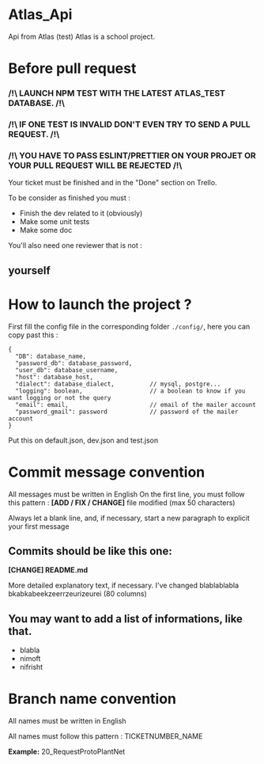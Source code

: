 # Atlas_Api 
Api from Atlas (test)
Atlas is a school project.

# Before pull request

### /!\ LAUNCH NPM TEST WITH THE LATEST ATLAS_TEST DATABASE. /!\
### /!\ IF ONE TEST IS INVALID DON'T EVEN TRY TO SEND A PULL REQUEST. /!\
### /!\ YOU HAVE TO PASS ESLINT/PRETTIER ON YOUR PROJET OR YOUR PULL REQUEST WILL BE REJECTED /!\

Your ticket must be finished and in the "Done" section on Trello.

To be consider as finished you must :
* Finish the dev related to it (obviously)
* Make some unit tests
* Make some doc

You'll also need one reviewer that is not :
## yourself

# How to launch the project ?

First fill the config file in the corresponding folder ``./config/``, here you can copy past this :
```
{
  "DB": database_name,
  "password_db": database_password,
  "user_db": database_username,
  "host": database_host,
  "dialect": database_dialect,          // mysql, postgre...
  "logging": boolean,                   // a boolean to know if you want logging or not the query
  "email": email,                       // email of the mailer account
  "password_gmail": password            // password of the mailer account
}
```

Put this on default.json, dev.json and test.json

# Commit message convention

All messages must be written in English
On the first line, you must follow this pattern : **[ADD / FIX / CHANGE]** file modified (max 50 characters)


Always let a blank line, and, if necessary, start a new paragraph to explicit your first message

## Commits should be like this one:

**[CHANGE] README.md**

More detailed explanatory text, if necessary. I've changed
blablablabla bkabkabeekzeerrzeurizeurei (80 columns)

## You may want to add a list of informations, like that.
* blabla
* nimoft
* nifrisht

# Branch name convention

All names must be written in English

All names must follow this pattern : TICKETNUMBER_NAME

**Example:**
20_RequestProtoPlantNet
